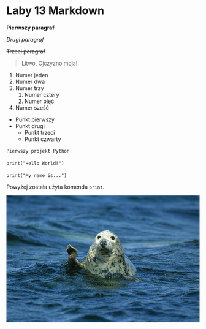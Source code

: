 # Laby 13 Markdown

**Pierwszy paragraf**

*Drugi paragraf*

~~Trzeci paragraf~~

> Litwo, Ojczyzno moja!

1. Numer jeden
2. Numer dwa
3. Numer trzy
    1. Numer cztery
    2. Numer pięć
4. Numer sześć

- Punkt pierwszy
- Punkt drugi
    - Punkt trzeci
    - Punkt czwarty

```
Pierwszy projekt Python

print("Hello World!")

print("My name is...")
```
Powyżej została użyta komenda `print`.

![image](./xyz.jpg)
